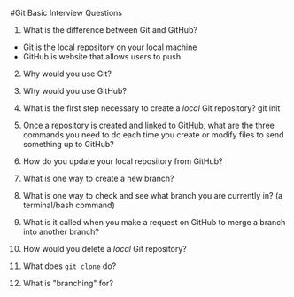 #Git Basic Interview Questions

1. What is the difference between Git and GitHub?
- Git is the local repository on your local machine
- GitHub is website that allows users to push 

2. Why would you use Git?

3. Why would you use GitHub?

4. What is the first step necessary to create a *local* Git repository?
git init

5. Once a repository is created and linked to GitHub, what are the three commands you need to do each time you create or modify files to send something up to GitHub?

6. How do you update your local repository from GitHub?

7. What is one way to create a new branch?

8. What is one way to check and see what branch you are currently in? (a terminal/bash command)

9. What is it called when you make a request on GitHub to merge a branch into another branch?

10. How would you delete a *local* Git repository?

11. What does `git clone` do?

12. What is "branching" for?
